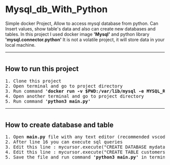 # <h1>Mysql_db_With_Python</h1>

<p>Simple docker Project, Allow to access mysql database from python.
     Can Insert values, show table's data and also can create new databases and tables.
     In this project I used docker image <b>'Mysql'</b> and python library <b>'mysql.connector.python'</b>
     It is not a volatile project, it will store data in your local machine.
</p>

<hr>

# <h2>How to run this project</h2>

<pre>
1. Clone this project
2. Open terminal and go to project directory
3. Run command <b>'docker run -v $PWD:/var/lib/mysql -e MYSQL_ROOT_PASSWORD=my-secret-pw  -p 4444:3306 -d mysql'</b>  --> This command will run mysql docker image on port 4444 and in the cuurent directory in the background.
4. Open another terminal and go to project directory
5. Run command <b>'python3 main.py'</b>
</pre>

<hr>

# <h2>How to create database and table</h2>

<pre>
1. Open <b>main.py</b> file with any text editor (recommended vscode)
2. After line 16 you can execute sql queries
3. Edit this line : mycursor.execute("CREATE DATABASE mydatabase") --> Change <b>'mydatabase'</b> to your database name
4. Edit this line : mycursor.execute("CREATE TABLE customers (name VARCHAR(255), address VARCHAR(255))") --> Change <b>'customers'</b> to your table name
5. Save the file and run command <b>'python3 main.py'</b> in terminal
</pre>
